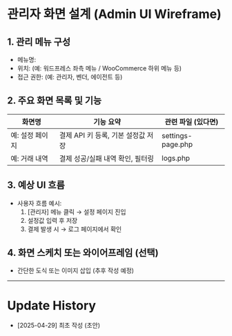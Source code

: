 
# 관리자 화면 설계 (Admin UI Wireframe)

## 1. 관리 메뉴 구성
- 메뉴명:
- 위치: (예: 워드프레스 좌측 메뉴 / WooCommerce 하위 메뉴 등)
- 접근 권한: (예: 관리자, 벤더, 에이전트 등)

## 2. 주요 화면 목록 및 기능
| 화면명 | 기능 요약 | 관련 파일 (있다면) |
|--------|------------|---------------------|
| 예: 설정 페이지 | 결제 API 키 등록, 기본 설정값 저장 | settings-page.php |
| 예: 거래 내역 | 결제 성공/실패 내역 확인, 필터링 | logs.php |

## 3. 예상 UI 흐름
- 사용자 흐름 예시:
  1. [관리자] 메뉴 클릭 → 설정 페이지 진입
  2. 설정값 입력 후 저장
  3. 결제 발생 시 → 로그 페이지에서 확인

## 4. 화면 스케치 또는 와이어프레임 (선택)
- 간단한 도식 또는 이미지 삽입 (추후 작성 예정)

---

# Update History
- [2025-04-29] 최초 작성 (초안)
